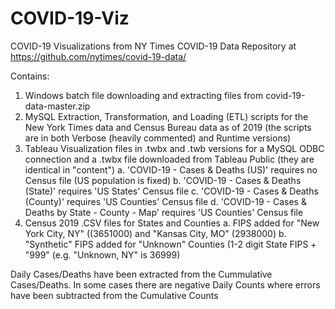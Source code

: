 # COVID-19-Viz
COVID-19 Visualizations from NY Times COVID-19 Data Repository at https://github.com/nytimes/covid-19-data/


Contains:

1. Windows batch file downloading and extracting files from covid-19-data-master.zip
2. MySQL Extraction, Transformation, and Loading (ETL) scripts for the New York Times data and Census Bureau
       data as of 2019 (the scripts are in both Verbose (heavily commented) and Runtime versions)
3. Tableau Visualization files in .twbx and .twb versions for a MySQL ODBC connection and a .twbx file
       downloaded from Tableau Public (they are identical in "content")
   a. 'COVID-19 - Cases & Deaths (US)' requires no Census file (US population is fixed)
   b. 'COVID-19 - Cases & Deaths (State)' requires 'US States' Census file
   c. 'COVID-19 - Cases & Deaths (County)' requires 'US Counties' Census file
   d. 'COVID-19 - Cases & Deaths by State - County - Map' requires 'US Counties' Census file
4. Census 2019 .CSV files for States and Counties
   a. FIPS added for "New York City, NY" ((3651000) and "Kansas City, MO" (2938000)
   b. "Synthetic" FIPS added for "Unknown" Counties (1-2 digit State FIPS + "999" (e.g. "Unknown, NY" is 36999)

Daily Cases/Deaths have been extracted from the Cummulative Cases/Deaths. In some cases there are negative Daily Counts where errors have been subtracted from the Cumulative Counts

